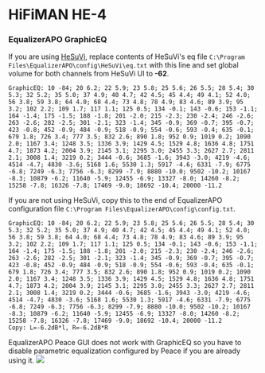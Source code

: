 # HiFiMAN HE-4
### EqualizerAPO GraphicEQ
If you are using [HeSuVi](https://sourceforge.net/projects/hesuvi/), replace contents of HeSuVi's eq file `C:\Program Files\EqualizerAPO\config\HeSuVi\eq.txt` with this line and set global volume for both channels from HeSuVi UI to **-62**.
```
GraphicEQ: 10 -84; 20 6.2; 22 5.9; 23 5.8; 25 5.6; 26 5.5; 28 5.4; 30 5.3; 32 5.2; 35 5.0; 37 4.9; 40 4.7; 42 4.5; 45 4.4; 49 4.1; 52 4.0; 56 3.8; 59 3.8; 64 4.0; 68 4.4; 73 4.8; 78 4.9; 83 4.6; 89 3.9; 95 3.2; 102 2.2; 109 1.7; 117 1.1; 125 0.5; 134 -0.1; 143 -0.6; 153 -1.1; 164 -1.4; 175 -1.5; 188 -1.8; 201 -2.0; 215 -2.3; 230 -2.4; 246 -2.6; 263 -2.6; 282 -2.5; 301 -2.1; 323 -1.4; 345 -0.9; 369 -0.7; 395 -0.7; 423 -0.8; 452 -0.9; 484 -0.9; 518 -0.9; 554 -0.6; 593 -0.4; 635 -0.1; 679 1.8; 726 3.4; 777 3.5; 832 2.6; 890 1.8; 952 0.9; 1019 0.2; 1090 2.0; 1167 3.4; 1248 3.5; 1336 3.9; 1429 4.5; 1529 4.8; 1636 4.8; 1751 4.7; 1873 4.2; 2004 3.9; 2145 3.1; 2295 3.0; 2455 3.3; 2627 2.7; 2811 2.1; 3008 1.4; 3219 0.2; 3444 -0.6; 3685 -1.6; 3943 -3.0; 4219 -4.6; 4514 -4.7; 4830 -3.6; 5168 1.6; 5530 1.3; 5917 -4.6; 6331 -7.9; 6775 -6.8; 7249 -6.3; 7756 -6.3; 8299 -7.9; 8880 -10.0; 9502 -10.2; 10167 -8.3; 10879 -6.2; 11640 -5.9; 12455 -6.9; 13327 -8.0; 14260 -8.2; 15258 -7.8; 16326 -7.8; 17469 -9.0; 18692 -10.4; 20000 -11.2
```
If you are not using HeSuVi, copy this to the end of EqualizerAPO configuration file `C:\Program Files\EqualizerAPO\config\config.txt`.
```
GraphicEQ: 10 -84; 20 6.2; 22 5.9; 23 5.8; 25 5.6; 26 5.5; 28 5.4; 30 5.3; 32 5.2; 35 5.0; 37 4.9; 40 4.7; 42 4.5; 45 4.4; 49 4.1; 52 4.0; 56 3.8; 59 3.8; 64 4.0; 68 4.4; 73 4.8; 78 4.9; 83 4.6; 89 3.9; 95 3.2; 102 2.2; 109 1.7; 117 1.1; 125 0.5; 134 -0.1; 143 -0.6; 153 -1.1; 164 -1.4; 175 -1.5; 188 -1.8; 201 -2.0; 215 -2.3; 230 -2.4; 246 -2.6; 263 -2.6; 282 -2.5; 301 -2.1; 323 -1.4; 345 -0.9; 369 -0.7; 395 -0.7; 423 -0.8; 452 -0.9; 484 -0.9; 518 -0.9; 554 -0.6; 593 -0.4; 635 -0.1; 679 1.8; 726 3.4; 777 3.5; 832 2.6; 890 1.8; 952 0.9; 1019 0.2; 1090 2.0; 1167 3.4; 1248 3.5; 1336 3.9; 1429 4.5; 1529 4.8; 1636 4.8; 1751 4.7; 1873 4.2; 2004 3.9; 2145 3.1; 2295 3.0; 2455 3.3; 2627 2.7; 2811 2.1; 3008 1.4; 3219 0.2; 3444 -0.6; 3685 -1.6; 3943 -3.0; 4219 -4.6; 4514 -4.7; 4830 -3.6; 5168 1.6; 5530 1.3; 5917 -4.6; 6331 -7.9; 6775 -6.8; 7249 -6.3; 7756 -6.3; 8299 -7.9; 8880 -10.0; 9502 -10.2; 10167 -8.3; 10879 -6.2; 11640 -5.9; 12455 -6.9; 13327 -8.0; 14260 -8.2; 15258 -7.8; 16326 -7.8; 17469 -9.0; 18692 -10.4; 20000 -11.2
Copy: L=-6.2dB*l, R=-6.2dB*R
```
EqualizerAPO Peace GUI does not work with GraphicEQ so you have to disable parametric equalization configured by Peace if you are already using it.
![](https://raw.githubusercontent.com/jaakkopasanen/AutoEq/master/results/Sonoma%20Model%20One/innerfidelity/onear/HiFiMAN%20HE-4/HiFiMAN%20HE-4.png)
